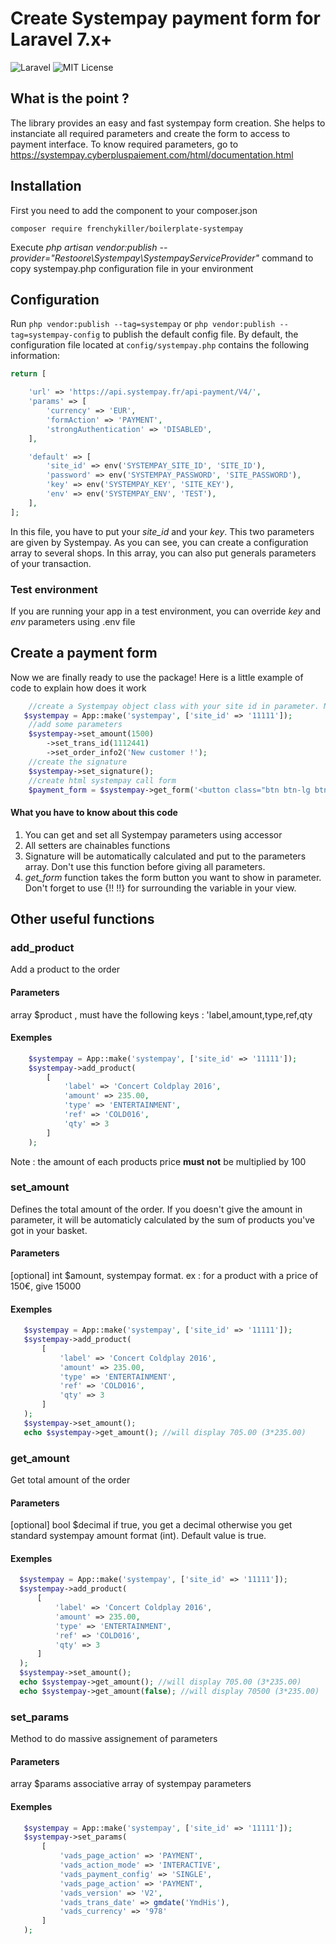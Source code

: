 # Create Systempay payment form for Laravel 7.x+

![Laravel](https://img.shields.io/badge/For-Laravel%20%E2%89%A5%207.0-yellow.svg)
![MIT License](https://img.shields.io/github/license/restoore/laravel-systempay.svg)
## What is the point ?
The library provides an easy and fast systempay form creation. She helps to instanciate all required parameters and create the form to access to payment interface. To know required parameters, go to https://systempay.cyberpluspaiement.com/html/documentation.html

## Installation
First you need to add the component to your composer.json
```
composer require frenchykiller/boilerplate-systempay
```

Execute *php artisan vendor:publish --provider="Restoore\Systempay\SystempayServiceProvider"* command to copy systempay.php configuration file in your environment

## Configuration
Run `php vendor:publish --tag=systempay` or `php vendor:publish --tag=systempay-config` to publish the default config file.
By default, the configuration file located at `config/systempay.php` contains the following information:
```php
return [

    'url' => 'https://api.systempay.fr/api-payment/V4/',
    'params' => [
        'currency' => 'EUR',
        'formAction' => 'PAYMENT',
        'strongAuthentication' => 'DISABLED',
    ],

    'default' => [
        'site_id' => env('SYSTEMPAY_SITE_ID', 'SITE_ID'),
        'password' => env('SYSTEMPAY_PASSWORD', 'SITE_PASSWORD'),
        'key' => env('SYSTEMPAY_KEY', 'SITE_KEY'),
        'env' => env('SYSTEMPAY_ENV', 'TEST'),
    ],
];
```
In this file, you have to put your *site_id* and your *key*. This two parameters are given by Systempay. As you can see,
you can create a configuration array to several shops. In this array, you can also put generals parameters of your transaction.

### Test environment
If you are running your app in a test environment, you can override *key* and *env* parameters using .env file

## Create a payment form
Now we are finally ready to use the package! Here is a little example of code to explain how does it work
```php
    //create a Systempay object class with your site id in parameter. Note that it will automatically get your configuration in config/systempay.php
   $systempay = App::make('systempay', ['site_id' => '11111']);
    //add some parameters
    $systempay->set_amount(1500)
        ->set_trans_id(1112441)
        ->set_order_info2('New customer !');
    //create the signature
    $systempay->set_signature();
    //create html systempay call form
    $payment_form = $systempay->get_form('<button class="btn btn-lg btn-primary btn-payment" type="submit">Valider et payer</button>');
```

#### What you have to know about this code
1. You can get and set all Systempay parameters using accessor
2. All setters are chainables functions
3. Signature will be automatically calculated and put to the parameters array. Don't use this function before giving all parameters.
4. *get_form* function takes the form button you want to show in parameter. Don't forget to use {!! !!} for surrounding the variable in your view.

## Other useful functions

### add_product
Add a product to the order
#### Parameters
array $product , must have the following keys : 'label,amount,type,ref,qty
#### Exemples
```php
    $systempay = App::make('systempay', ['site_id' => '11111']);
    $systempay->add_product(
        [
            'label' => 'Concert Coldplay 2016',
            'amount' => 235.00,
            'type' => 'ENTERTAINMENT',
            'ref' => 'COLD016',
            'qty' => 3
        ]
    );
```
Note : the amount of each products price **must not** be multiplied by 100

### set_amount
Defines the total amount of the order. If you doesn't give the amount in parameter, it will be automaticly calculated by the sum of products you've got in your basket.
#### Parameters
[optional] int $amount, systempay format. ex : for a product with a price of 150€, give 15000
#### Exemples
```php
   $systempay = App::make('systempay', ['site_id' => '11111']);
   $systempay->add_product(
       [
           'label' => 'Concert Coldplay 2016',
           'amount' => 235.00,
           'type' => 'ENTERTAINMENT',
           'ref' => 'COLD016',
           'qty' => 3
       ]
   );
   $systempay->set_amount();
   echo $systempay->get_amount(); //will display 705.00 (3*235.00)
```
   
### get_amount
Get total amount of the order
#### Parameters
[optional] bool $decimal if true, you get a decimal otherwise you get standard systempay amount format (int). Default value is true.
#### Exemples
```php
  $systempay = App::make('systempay', ['site_id' => '11111']);
  $systempay->add_product(
      [
          'label' => 'Concert Coldplay 2016',
          'amount' => 235.00,
          'type' => 'ENTERTAINMENT',
          'ref' => 'COLD016',
          'qty' => 3
      ]
  );
  $systempay->set_amount();
  echo $systempay->get_amount(); //will display 705.00 (3*235.00)
  echo $systempay->get_amount(false); //will display 70500 (3*235.00)
```
   
### set_params
Method to do massive assignement of parameters
#### Parameters
array $params associative array of systempay parameters
#### Exemples
```php
   $systempay = App::make('systempay', ['site_id' => '11111']);
   $systempay->set_params(
       [
           'vads_page_action' => 'PAYMENT',
           'vads_action_mode' => 'INTERACTIVE',
           'vads_payment_config' => 'SINGLE',
           'vads_page_action' => 'PAYMENT',
           'vads_version' => 'V2',
           'vads_trans_date' => gmdate('YmdHis'),
           'vads_currency' => '978'
       ]
   );
```
